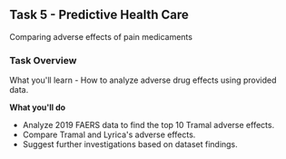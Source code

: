 <h2>Task 5 - Predictive Health Care</h3>
Comparing adverse effects of pain medicaments

<h3>Task Overview</h3>
<b></b>What you'll learn
 - How to analyze adverse drug effects using provided data.

<b>What you'll do</b>
 - Analyze 2019 FAERS data to find the top 10 Tramal adverse effects.
 - Compare Tramal and Lyrica's adverse effects.
 - Suggest further investigations based on dataset findings.
